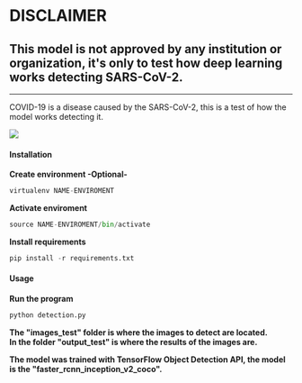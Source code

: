 <h1>DISCLAIMER</h1>

<h2>This model is not approved by any institution or organization, it's only to test how deep learning works detecting SARS-CoV-2.</h2>

<hr>

<p>COVID-19 is a disease caused by the SARS-CoV-2, this is a test of how the model works detecting it.</p>
<img src="https://github.com/Ariel0123/SARS-CoV-2-DETECTION/blob/master/output_test/images_test/804.jpg" />

<h4>Installation</h4>
<strong>Create environment -Optional-</strong><br>

```python
virtualenv NAME-ENVIROMENT
```

<strong>Activate enviroment</strong>

```python
source NAME-ENVIROMENT/bin/activate
```

<strong>Install requirements</strong>

```python
pip install -r requirements.txt
```

<h4>Usage</h4>
<strong>Run the program</strong><br>

```python
python detection.py
```
<strong>The "images_test" folder is where the images to detect are located.</strong><br>
<strong>In the folder "output_test" is where the results of the images are.</strong>

<strong>The model was trained with TensorFlow Object Detection API, the model is the "faster_rcnn_inception_v2_coco".</strong>


